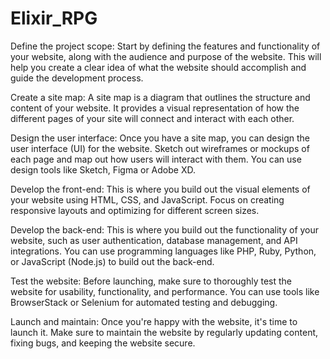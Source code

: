 # Elixir_RPG

Define the project scope:
Start by defining the features and functionality of your website, along with the audience and purpose of the website. This will help you create a clear idea of what the website should accomplish and guide the development process.

Create a site map:
A site map is a diagram that outlines the structure and content of your website. It provides a visual representation of how the different pages of your site will connect and interact with each other.

Design the user interface:
Once you have a site map, you can design the user interface (UI) for the website. Sketch out wireframes or mockups of each page and map out how users will interact with them. You can use design tools like Sketch, Figma or Adobe XD.

Develop the front-end:
This is where you build out the visual elements of your website using HTML, CSS, and JavaScript. Focus on creating responsive layouts and optimizing for different screen sizes.

Develop the back-end:
This is where you build out the functionality of your website, such as user authentication, database management, and API integrations. You can use programming languages like PHP, Ruby, Python, or JavaScript (Node.js) to build out the back-end.

Test the website:
Before launching, make sure to thoroughly test the website for usability, functionality, and performance. You can use tools like BrowserStack or Selenium for automated testing and debugging.

Launch and maintain:
Once you're happy with the website, it's time to launch it. Make sure to maintain the website by regularly updating content, fixing bugs, and keeping the website secure.
